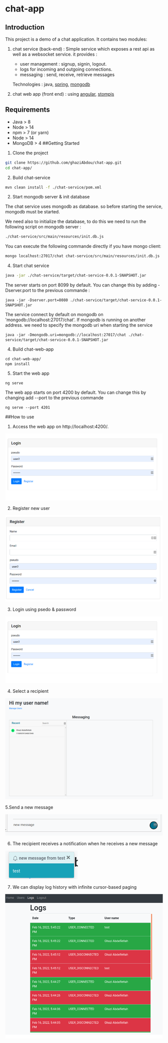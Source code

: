 # chat-app
## Introduction
This project is a demo of a chat application. It contains two modules:
1. chat service (back-end) : Simple service which exposes a rest api as well as a websocket service. it provides : 
   * user management : signup, signin, logout.
   * logs for incoming and outgoing connections.
   * messaging : send, receive, retrieve messages

    Technologies : java, [spring](https://spring.io/projects/spring-framework), [mongodb](https://www.mongodb.com/)


2. chat web app (front end) : using [angular](https://angular.io/), [stompjs](https://github.com/stomp-js/stompjs)
## Requirements
* Java > 8
* Node > 14
* npm > 7 (or yarn)
* Node > 14
* MongoDB > 4
##Getting Started
1. Clone the project
```bash
git clone https://github.com/ghaziAbdou/chat-app.git
cd chat-app/
```
2. Build chat-service
```bash
mvn clean install -f ./chat-service/pom.xml
```
2. Start mongodb server & init database

The chat service uses mongodb as database. so before starting the service, mongodb must be started.

We need also to initialize the database, to do this we need to run the following script on mongodb server :
```bash
./chat-service/src/main/resources/init.db.js
```
You can execute the following commande directly if you have mongo client:
```bash
mongo localhost:27017/chat chat-service/src/main/resources/init.db.js
```
4. Start chat service
```bash
java -jar ./chat-service/target/chat-service-0.0.1-SNAPSHOT.jar
```
The server starts on port 8099 by default. You can change this by adding -Dserver.port to the previous commande :
```
java -jar -Dserver.port=8080 ./chat-service/target/chat-service-0.0.1-SNAPSHOT.jar
```
The service connect by default on mongodb on 'mongodb://localhost:27017/chat'. If mongodb is running on another address. we need to specify the mongodb uri when starting the service
```
java -jar -Dmongodb.uri=mongodb://localhost:27017/chat ./chat-service/target/chat-service-0.0.1-SNAPSHOT.jar
```
4. Build chat-web-app
```
cd chat-web-app/
npm install
```
5. Start the web app
```
ng serve
```
The web app starts on port 4200 by default. You can change this by changing add --port to the previous commande
```
ng serve --port 4201
```
##How to use
1. Access the web app on http://localhost:4200/.

![img.png](img.png)

2. Register new user

![img_1.png](img_1.png)

3. Login using psedo & password

![img.png](img.png)

4. Select a recipient

![img_2.png](img_2.png)

5.Send a new message

![img_3.png](img_3.png)

6. The recipient receives a notification when he receives a new message

![img_4.png](img_4.png)

7. We can display log history with infinite cursor-based paging

![img_5.png](img_5.png)
